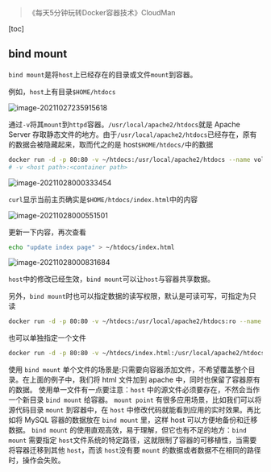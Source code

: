> 《每天5分钟玩转Docker容器技术》CloudMan

[toc]

## bind mount

`bind mount`是将`host`上已经存在的目录或文件`mount`到容器。

例如，`host`上有目录`$HOME/htdocs`

![image-20211027235915618](image-20211027235915618.png)

通过`-v`将其`mount`到`httpd`容器。`/usr/local/apache2/htdocs`就是 Apache Server 存取静态文件的地方。由于`/usr/local/apache2/htdocs`已经存在，原有的数据会被隐藏起来，取而代之的是 host`$HOME/htdocs/`中的数据

```bash
docker run -d -p 80:80 -v ~/htdocs:/usr/local/apache2/htdocs --name volumeTest httpd
# -v <host path>:<container path>
```

![image-20211028000333454](image-20211028000333454.png)

`curl`显示当前主页确实是`$HOME/htdocs/index.html`中的内容

![image-20211028000551501](image-20211028000551501.png)

更新一下内容，再次查看

```bash
echo "update index page" > ~/htdocs/index.html
```

![image-20211028000831684](image-20211028000831684.png)

`host`中的修改已经生效，`bind mount`可以让`host`与容器共享数据。

另外，`bind mount`时也可以指定数据的读写权限，默认是可读可写，可指定为只读

```bash
docker run -d -p 80:80 -v ~/htdocs:/usr/local/apache2/htdocs:ro --name volumeTest httpd
```

也可以单独指定一个文件

```bash
docker run -d -p 80:80 -v ~/htdocs/index.html:/usr/local/apache2/htdocs/new_index.html --name volumeTest httpd
```

使用 `bind mount` 单个文件的场景是:只需要向容器添加文件，不希望覆盖整个目录。在上面的例子中，我们将 html 文件加到 apache 中，同时也保留了容器原有的数据。
使用单一文件有一点要注意：`host` 中的源文件必须要存在，不然会当作一个新目录 `bind mount` 给容器。
`mount point` 有很多应用场景，比如我们可以将源代码目录 `mount` 到容器中，在 `host` 中修改代码就能看到应用的实时效果。再比如将 MySQL 容器的数据放在 `bind mount` 里，这样 host 可以方便地备份和迁移数据。
`bind mount` 的使用直观高效，易于理解，但它也有不足的地方：`bind mount` 需要指定 `host`文件系统的特定路径，这就限制了容器的可移植性，当需要将容器迁移到其他 `host`，而该 `host`没有要 `mount` 的数据或者数据不在相同的路径时，操作会失败。